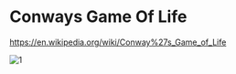 # Conways Game Of Life

https://en.wikipedia.org/wiki/Conway%27s_Game_of_Life
 
![1](https://user-images.githubusercontent.com/43474323/213617273-dcbd72fd-c9d0-4529-a838-40ae5b081144.png)
